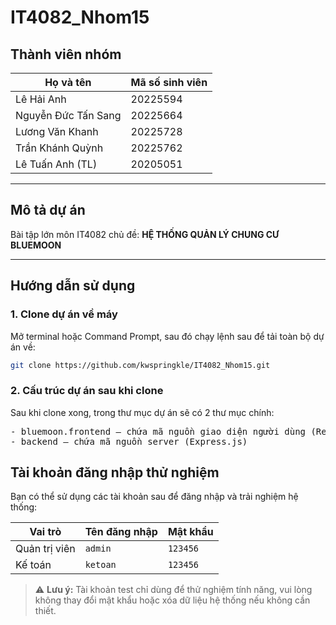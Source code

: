 # IT4082_Nhom15

## Thành viên nhóm

| Họ và tên          | Mã số sinh viên |
|--------------------|-----------------|
| Lê Hải Anh         | 20225594        |
| Nguyễn Đức Tấn Sang| 20225664        |
| Lương Văn Khanh    | 20225728        |
| Trần Khánh Quỳnh   | 20225762        |
| Lê Tuấn Anh (TL)   | 20205051        |

---

## Mô tả dự án
Bài tập lớn môn IT4082 chủ đề:   **HỆ THỐNG QUẢN LÝ CHUNG CƯ BLUEMOON**

---

## Hướng dẫn sử dụng

### 1. Clone dự án về máy

Mở terminal hoặc Command Prompt, sau đó chạy lệnh sau để tải toàn bộ dự án về:

```bash
git clone https://github.com/kwspringkle/IT4082_Nhom15.git
```
### 2. Cấu trúc dự án sau khi clone
Sau khi clone xong, trong thư mục dự án sẽ có 2 thư mục chính:
<pre lang="markdown">
- bluemoon.frontend — chứa mã nguồn giao diện người dùng (React + Vite)
- backend — chứa mã nguồn server (Express.js)
</pre>

## Tài khoản đăng nhập thử nghiệm

Bạn có thể sử dụng các tài khoản sau để đăng nhập và trải nghiệm hệ thống:

| Vai trò        | Tên đăng nhập | Mật khẩu |
|----------------|----------------|----------|
| Quản trị viên  | `admin`        | `123456` |
| Kế toán        | `ketoan`       | `123456` |

> ⚠️ **Lưu ý:** Tài khoản test chỉ dùng để thử nghiệm tính năng, vui lòng không thay đổi mật khẩu hoặc xóa dữ liệu hệ thống nếu không cần thiết.
